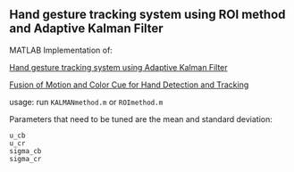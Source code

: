 ## Hand gesture tracking system using ROI method and Adaptive Kalman Filter

MATLAB Implementation of:

[Hand gesture tracking system using Adaptive Kalman Filter](https://www.researchgate.net/publication/221230574_Hand_gesture_tracking_system_using_Adaptive_Kalman_Filter)

[Fusion of Motion and Color Cue for Hand Detection and Tracking](https://www.researchgate.net/publication/283319737_Fusion_of_Motion_and_Color_Cue_for_Hand_Detection_and_Tracking)

usage:
run `KALMANmethod.m` or `ROImethod.m`

Parameters that need to be tuned are the mean and standard deviation:
```
u_cb
u_cr
sigma_cb
sigma_cr
```
